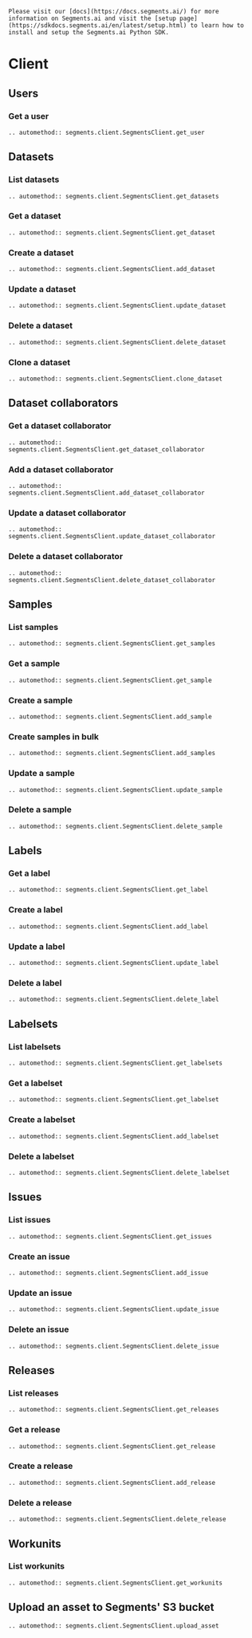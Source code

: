 ```{seealso}
Please visit our [docs](https://docs.segments.ai/) for more information on Segments.ai and visit the [setup page](https://sdkdocs.segments.ai/en/latest/setup.html) to learn how to install and setup the Segments.ai Python SDK.

```

# Client

## Users

### Get a user

```{eval-rst}
.. automethod:: segments.client.SegmentsClient.get_user
```

## Datasets

### List datasets

```{eval-rst}
.. automethod:: segments.client.SegmentsClient.get_datasets
```

### Get a dataset

```{eval-rst}
.. automethod:: segments.client.SegmentsClient.get_dataset
```

### Create a dataset

```{eval-rst}
.. automethod:: segments.client.SegmentsClient.add_dataset
```

### Update a dataset

```{eval-rst}
.. automethod:: segments.client.SegmentsClient.update_dataset
```

### Delete a dataset

```{eval-rst}
.. automethod:: segments.client.SegmentsClient.delete_dataset
```

### Clone a dataset

```{eval-rst}
.. automethod:: segments.client.SegmentsClient.clone_dataset
```

## Dataset collaborators

### Get a dataset collaborator

```{eval-rst}
.. automethod:: segments.client.SegmentsClient.get_dataset_collaborator
```

### Add a dataset collaborator

```{eval-rst}
.. automethod:: segments.client.SegmentsClient.add_dataset_collaborator
```

### Update a dataset collaborator

```{eval-rst}
.. automethod:: segments.client.SegmentsClient.update_dataset_collaborator
```

### Delete a dataset collaborator

```{eval-rst}
.. automethod:: segments.client.SegmentsClient.delete_dataset_collaborator
```

## Samples

### List samples

```{eval-rst}
.. automethod:: segments.client.SegmentsClient.get_samples
```

### Get a sample

```{eval-rst}
.. automethod:: segments.client.SegmentsClient.get_sample
```

### Create a sample

```{eval-rst}
.. automethod:: segments.client.SegmentsClient.add_sample
```

### Create samples in bulk

```{eval-rst}
.. automethod:: segments.client.SegmentsClient.add_samples
```

### Update a sample

```{eval-rst}
.. automethod:: segments.client.SegmentsClient.update_sample
```

### Delete a sample

```{eval-rst}
.. automethod:: segments.client.SegmentsClient.delete_sample
```

## Labels

### Get a label

```{eval-rst}
.. automethod:: segments.client.SegmentsClient.get_label
```

### Create a label

```{eval-rst}
.. automethod:: segments.client.SegmentsClient.add_label
```

### Update a label

```{eval-rst}
.. automethod:: segments.client.SegmentsClient.update_label
```

### Delete a label

```{eval-rst}
.. automethod:: segments.client.SegmentsClient.delete_label
```

## Labelsets

### List labelsets

```{eval-rst}
.. automethod:: segments.client.SegmentsClient.get_labelsets
```

### Get a labelset

```{eval-rst}
.. automethod:: segments.client.SegmentsClient.get_labelset
```

### Create a labelset

```{eval-rst}
.. automethod:: segments.client.SegmentsClient.add_labelset
```

### Delete a labelset

```{eval-rst}
.. automethod:: segments.client.SegmentsClient.delete_labelset
```

## Issues

### List issues

```{eval-rst}
.. automethod:: segments.client.SegmentsClient.get_issues
```

### Create an issue

```{eval-rst}
.. automethod:: segments.client.SegmentsClient.add_issue
```

### Update an issue

```{eval-rst}
.. automethod:: segments.client.SegmentsClient.update_issue
```

### Delete an issue

```{eval-rst}
.. automethod:: segments.client.SegmentsClient.delete_issue
```

## Releases

### List releases

```{eval-rst}
.. automethod:: segments.client.SegmentsClient.get_releases
```

### Get a release

```{eval-rst}
.. automethod:: segments.client.SegmentsClient.get_release
```

### Create a release

```{eval-rst}
.. automethod:: segments.client.SegmentsClient.add_release
```

### Delete a release

```{eval-rst}
.. automethod:: segments.client.SegmentsClient.delete_release
```

## Workunits

### List workunits

```{eval-rst}
.. automethod:: segments.client.SegmentsClient.get_workunits
```

## Upload an asset to Segments' S3 bucket

```{eval-rst}
.. automethod:: segments.client.SegmentsClient.upload_asset
```
